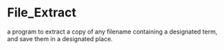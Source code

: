# File_Extract
a program to extract a copy of any filename containing a designated term, and save them in a designated place.
